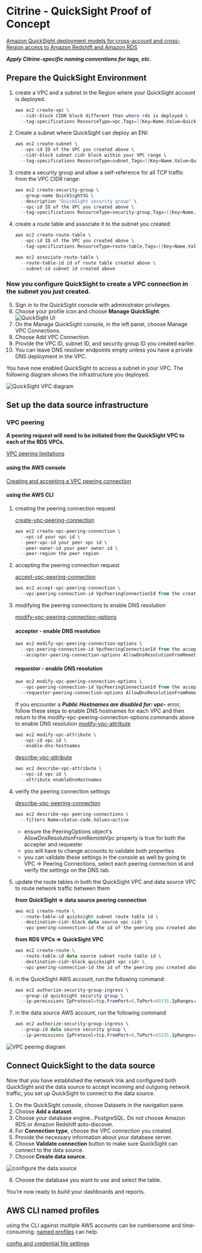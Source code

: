 # Citrine - QuickSight Proof of Concept

[Amazon QuickSight deployment models for cross-account and cross-Region access to Amazon Redshift and Amazon RDS](https://aws.amazon.com/blogs/big-data/amazon-quicksight-deployment-models-for-cross-account-and-cross-region-access-to-amazon-redshift-and-amazon-rds/)

**_Apply Citrine-specific naming conventions for tags, etc._**

## Prepare the QuickSight Environment

1. create a VPC and a subnet in the Region where your QuickSight account is deployed.

   ```powershell
   aws ec2 create-vpc \
     --cidr-block CIDR block different than where rds is deployed \
     --tag-specifications ResourceType=vpc,Tags=[{Key=Name,Value=QuickSightVPC}]
   ```

2. Create a subnet where QuickSight can deploy an ENI:

   ```powershell
   aws ec2 create-subnet \
     --vpc-id ID of the VPC you created above \
     --cidr-block subnet cidr block within your VPC range \
     --tag-specifications ResourceType=subnet,Tags=[{Key=Name,Value=QuickSightSubnet}]
   ```

3. create a security group and allow a self-reference for all TCP traffic from the VPC CIDR range:

   ```powershell 
   aws ec2 create-security-group \
     --group-name QuickSightSG \
     --description "QuickSight security group" \
     --vpc-id ID of the VPC you created above \
     --tag-specifications ResourceType=security-group,Tags=[{Key=Name,Value=QuickSightSG}]
   ```

4. create a route table and associate it to the subnet you created:

   ```powershell 
   aws ec2 create-route-table \
     --vpc-id ID of the VPC you created above \ 
     --tag-specifications ResourceType=route-table,Tags=[{Key=Name,Value=QuickSightRouteTable}]
   ```

   ```powershell 
   aws ec2 associate-route-table \
     --route-table-id id of route table created above \
     --subnet-id subnet id created above
   ```

### Now you configure QuickSight to create a VPC connection in the subnet you just created.

5. Sign in to the QuickSight console with administrator privileges.
6. Choose your profile icon and choose **Manage QuickSight**.
![QuickSight UI](https://d2908q01vomqb2.cloudfront.net/b6692ea5df920cad691c20319a6fffd7a4a766b8/2021/09/09/QS-ManageQuickisight-1024x515.png)
7. On the Manage QuickSight console, in the left panel, choose Manage VPC Connections.
8. Choose Add VPC Connection.
9. Provide the VPC ID, subnet ID, and security group ID you created earlier.
10. You can leave DNS resolver endpoints empty unless you have a private DNS deployment in the VPC.

You have now enabled QuickSight to access a subnet in your VPC. The following diagram shows the infrastructure you deployed.

![QuickSight VPC diagram](https://d2908q01vomqb2.cloudfront.net/b6692ea5df920cad691c20319a6fffd7a4a766b8/2021/09/10/QS-ENI-1.png)

## Set up the data source infrastructure

### VPC peering

**A peering request will need to be initiated from the QuickSight VPC to each of the RDS VPCs.**

[VPC peering limitations](https://docs.aws.amazon.com/vpc/latest/peering/vpc-peering-basics.html#vpc-peering-limitations)

#### using the AWS console

[Creating and accepting a VPC peering connection](https://docs.aws.amazon.com/vpc/latest/peering/create-vpc-peering-connection.html)

#### using the AWS CLI

1. creating the peering connection request

    [create-vpc-peering-connection](https://docs.aws.amazon.com/cli/latest/reference/ec2/create-vpc-peering-connection.html)

   ```powershell 
   aws ec2 create-vpc-peering-connection \
     --vpc-id your vpc id \
     --peer-vpc-id your peer vpc id \
     --peer-owner-id your peer owner id \
     --peer-region the peer region
   ```

2. accepting the peering connection request

    [accept-vpc-peering-connection](https://docs.aws.amazon.com/cli/latest/reference/ec2/accept-vpc-peering-connection.html)
   
   ```powershell 
   aws ec2 accept-vpc-peering-connection \
     --vpc-peering-connection-id VpcPeeringConnectionId from the create command response
   ```

3. modifying the peering connections to enable DNS resolution

    [modify-vpc-peering-connection-options](https://docs.aws.amazon.com/cli/latest/reference/ec2/modify-vpc-peering-connection-options.html)

      #### accepter - enable DNS resolution

   ```powershell 
   aws ec2 modify-vpc-peering-connection-options \
     --vpc-peering-connection-id VpcPeeringConnectionId from the accept command response \
     --accepter-peering-connection-options AllowDnsResolutionFromRemoteVpc=true
   ```

      #### requestor - enable DNS resolution

   ```powershell
   aws ec2 modify-vpc-peering-connection-options \
     --vpc-peering-connection-id VpcPeeringConnectionId from the accept command response \
     --requester-peering-connection-options AllowDnsResolutionFromRemoteVpc=true
   ```

   If you encounter a **_Public Hostnames are disabled for: vpc-_** error, follow these steps to enable DNS hostnames for each VPC and then return to the modify-vpc-peering-connection-options commands above to enable DNS resolution
   [modify-vpc-attribute](https://awscli.amazonaws.com/v2/documentation/api/latest/reference/ec2/modify-vpc-attribute.html)

   ```powershell
   aws ec2 modify-vpc-attribute \
     --vpc-id vpc id \
     --enable-dns-hostnames
   ```

      [describe-vpc-attribute](https://awscli.amazonaws.com/v2/documentation/api/latest/reference/ec2/describe-vpc-attribute.html)

   ```powershell
   aws ec2 describe-vpc-attribute \
     --vpc-id vpc id \
     --attribute enableDnsHostnames
   ```

4. verify the peering connection settings

   [describe-vpc-peering-connection](https://awscli.amazonaws.com/v2/documentation/api/latest/reference/ec2/describe-vpc-peering-connections.html?highlight=peering)

   ```powershell 
   aws ec2 describe-vpc-peering-connections \
     --filters Name=status-code,Values=active
   ```
    - ensure the PeeringOptions object's AllowDnsResolutionFromRemoteVpc property is true for both the accepter and requester
    - you will have to change accounts to validate both properties
    - you can validate these settings in the console as well by going to VPC => Peering Connections, select each peering connection id and verify the settings on the DNS tab.    

5. update the route tables in both the QuickSight VPC and data source VPC to route network traffic between them

    **from QuickSight => data source peering connection**

   ```powershell 
   aws ec2 create-route \
     --route-table-id quicksight subnet route table id \
     --destination-cidr-block data source vpc cidr \
     --vpc-peering-connection-id the id of the peering you created above
   ```

    **from RDS VPCs => QuickSight VPC**

   ```powershell 
   aws ec2 create-route \
     --route-table-id data source subnet route table id \
     --destination-cidr-block quicksight vpc cidr \
     --vpc-peering-connection-id the id of the peering you created above
   ```

6. in the QuickSight AWS account, run the following command:

   ```powershell 
   aws ec2 authorize-security-group-ingress \
     --group-id quicksight security group \
     --ip-permissions IpProtocol=tcp,FromPort=0,ToPort=65535,IpRanges=[{CidrIp=data source subnet cidr}]
   ```

7. in the data source AWS account, run the following command

   ```powershell 
   aws ec2 authorize-security-group-ingress \
     --group-id data source security group \
     --ip-permissions IpProtocol=tcp,FromPort=0,ToPort=65535,IpRanges=[{CidrIp=quicksight subnet cidr}]
   ```

  ![VPC peering diagram](https://d2908q01vomqb2.cloudfront.net/b6692ea5df920cad691c20319a6fffd7a4a766b8/2021/09/10/QS-Peering-1.png)

## Connect QuickSight to the data source

Now that you have established the network link and configured both QuickSight and the data source to accept incoming and outgoing network traffic, you set up QuickSight to connect to the data source.

1. On the QuickSight console, choose Datasets in the navigation pane.
2. Choose **Add a dataset**.
3. Choose your database engine...PostgreSQL.
   Do not choose Amazon RDS or Amazon Redshift auto-discover.
4. For **Connection type**, choose the VPC connection you created.
5. Provide the necessary information about your database server.
6. Choose **Validate connection** button to make sure QuickSight can connect to the data source.
7. Choose **Create data source**.

![configure the data source](https://d2908q01vomqb2.cloudfront.net/b6692ea5df920cad691c20319a6fffd7a4a766b8/2021/09/09/QS-Add-Source-UI-1024x519.png)

8. Choose the database you want to use and select the table.

You’re now ready to build your dashboards and reports.

## AWS CLI named profiles

using the CLI against multiple AWS accounts can be cumbersome and time-consuming. [named profiles](https://docs.aws.amazon.com/cli/latest/userguide/cli-configure-profiles.html) can help.

[config and credential file settings](https://docs.aws.amazon.com/cli/latest/userguide/cli-configure-files.html#cli-configure-files-settings)
